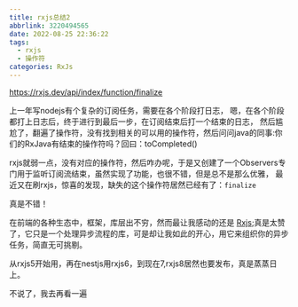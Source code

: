 ```yaml
---
title: rxjs总结2
abbrlink: 3220494565
date: 2022-08-25 22:36:22
tags:
  - rxjs
  - 操作符
categories: RxJs
---
```


https://rxjs.dev/api/index/function/finalize

<!-- more -->

上一年写nodejs有个复杂的订阅任务，需要在各个阶段打日志，
嗯，在各个阶段都打上日志后，终于进行到最后一步，在订阅结束后打一个结束的日志，
然后尴尬了，翻遍了操作符，没有找到相关的可以用的操作符，然后问问java的同事:你们的RxJava有结束的操作符吗？回曰：toCompleted()

rxjs就弱一点，没有对应的操作符，然后咋办呢，于是又创建了一个Observers专门用于监听订阅流结束，虽然实现了功能，也很不错，但是总不是那么优雅，
最近又在刷rxjs，惊喜的发现，缺失的这个操作符居然已经有了：<code>finalize</code>

真是不错！

在前端的各种生态中，框架，库层出不穷，然而最让我感动的还是 [Rxjs](https://rxjs.dev/);真是太赞了，它只是一个处理异步流程的库，可是却让我如此的开心，用它来组织你的异步任务，简直无可挑剔。

从rxjs5开始用，再在nestjs用rxjs6，到现在7,rxjs8居然也要发布，真是蒸蒸日上。

不说了，我去再看一遍